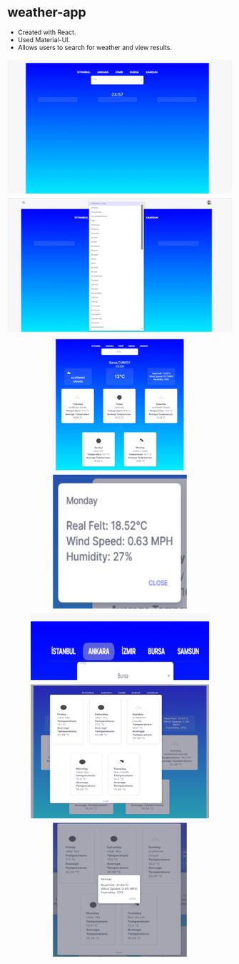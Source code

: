 # weather-app

<ul>
  <li>Created with React.</li>
  <li>Used Material-UI.</li>
  <li>Allows users to search for weather and view results.</li>
</ul>

<div style="display: flex; flex-direction: column; align-items: center;">
  <img src='images/home.png' height=300 width=650 style="margin: 5px;">
  <img src='images/city.png' height=300 width=650 style="margin: 5px;">
  <img src='images/weather1.png' height=300 width=300 style="margin: 5px;">
  <img src='images/modalinhome.png' height=300 width=300 style="margin: 5px;">
  <img src='images/navbarcity.png' height=150 width=400 style="margin: 5px;">
  <img src='images/navbarweather.png' height=300 width=400 style="margin: 5px;">
  <img src='images/navbar modal.png' height=300 width=300 style="margin: 5px;">
</div>
